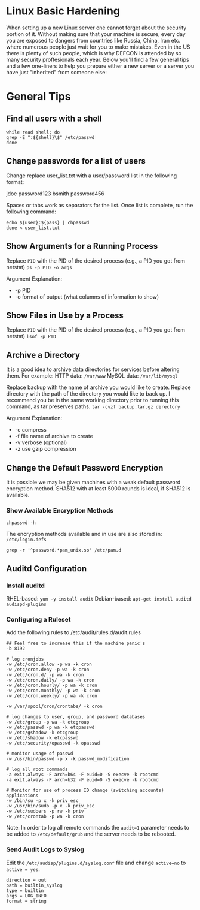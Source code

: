 # Linux Basic Hardening

When setting up a new Linux server one cannot forget about the security portion of it. Without making sure that your machine is secure, every day you are exposed to dangers from countries like Russia, China, Iran etc. where numerous people just wait for you to make mistakes. Even in the US there is plenty of such people, which is why DEFCON is attended by so many security proffesionals each year. Below you'll find a few general tips and a few one-liners to help you prepare either a new server or a server you have just "inherited" from someone else:

# General Tips
## Find all users with a shell
```grep -vE '^#|^$| false|nologin' /etc/shells |
while read shell; do
grep -E ":${shell}\$" /etc/passwd
done
```

## Change passwords for a list of users
Change replace user_list.txt with a user/password list in the following format:

jdoe password123
bsmith password456

Spaces or tabs work as separators for the list. Once list is complete, run the following command:

```while read user pass; do
echo ${user}:${pass} | chpasswd
done < user_list.txt
```

## Show Arguments for a Running Process
Replace `PID` with the PID of the desired process (e.g., a PID you got from netstat)
`ps -p PID -o args`

Argument Explanation:
- -p PID
- -o format of output (what columns of information to show)

## Show Files in Use by a Process
Replace `PID` with the PID of the desired process (e.g., a PID you got from netstat)
`lsof -p PID`

## Archive a Directory
It is a good idea to archive data directories for services before altering them. For example:
HTTP data: `/var/www`
MySQL data: `/var/lib/mysql`

Replace backup with the name of archive you would like to create. Replace directory with the path of the directory you would like to back up. I recommend you be in the same working directory prior to running this command, as tar preserves paths.
`tar -cvzf backup.tar.gz directory`

Argument Explanation:
- -c compress
- -f file name of archive to create
- -v verbose (optional)
- -z use gzip compression

## Change the Default Password Encryption
It is possible we may be given machines with a weak default password encryption method. SHA512 with at least 5000 rounds is ideal, if SHA512 is available.

### Show Available Encryption Methods
`chpasswd -h`

The encryption methods available and in use are also stored in:
`/etc/login.defs`

`grep -r '^password.*pam_unix.so' /etc/pam.d`

## Auditd Configuration
### Install auditd
RHEL-based:
`yum -y install audit`
Debian-based:
`apt-get install auditd audispd-plugins`

### Configuring a Ruleset
Add the following rules to /etc/audit/rules.d/audit.rules
```## Buffer Size
## Feel free to increase this if the machine panic's
-b 8192
 
# log cronjobs
-w /etc/cron.allow -p wa -k cron
-w /etc/cron.deny -p wa -k cron
-w /etc/cron.d/ -p wa -k cron
-w /etc/cron.daily/ -p wa -k cron
-w /etc/cron.hourly/ -p wa -k cron
-w /etc/cron.monthly/ -p wa -k cron
-w /etc/cron.weekly/ -p wa -k cron

-w /var/spool/cron/crontabs/ -k cron
 
# log changes to user, group, and password databases
-w /etc/group -p wa -k etcgroup
-w /etc/passwd -p wa -k etcpasswd
-w /etc/gshadow -k etcgroup
-w /etc/shadow -k etcpasswd
-w /etc/security/opasswd -k opasswd
 
# monitor usage of passwd
-w /usr/bin/passwd -p x -k passwd_modification
 
# log all root commands
-a exit,always -F arch=b64 -F euid=0 -S execve -k rootcmd
-a exit,always -F arch=b32 -F euid=0 -S execve -k rootcmd
 
# Monitor for use of process ID change (switching accounts) applications
-w /bin/su -p x -k priv_esc
-w /usr/bin/sudo -p x -k priv_esc
-w /etc/sudoers -p rw -k priv
-w /etc/crontab -p wa -k cron
```

Note: In order to log all remote commands the `audit=1` parameter needs to be added to `/etc/default/grub` and the server needs to be rebooted.

### Send Audit Logs to Syslog
Edit the `/etc/audisp/plugins.d/syslog.conf` file and change `active=no` to `active = yes`.

```active = yes
direction = out
path = builtin_syslog
type = builtin
args = LOG_INFO
format = string
```
